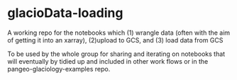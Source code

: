 # glacioData-loading
A working repo for the notebooks which (1) wrangle data (often with the aim of getting it into an xarray), (2)upload to GCS, and (3) load data from GCS

To be used by the whole group for sharing and iterating on notebooks that will eventually by tidied up and included in other work flows or in the pangeo-glaciology-examples repo. 
